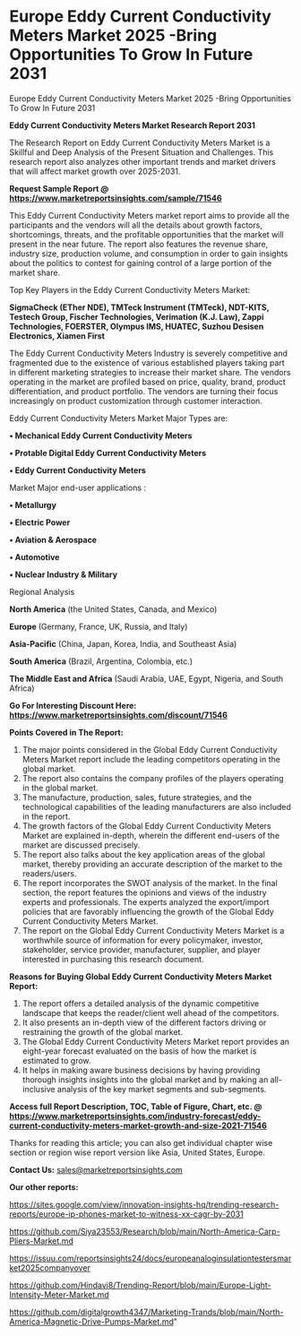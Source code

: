 # Europe Eddy Current Conductivity Meters Market 2025 -Bring Opportunities To Grow In Future 2031
Europe Eddy Current Conductivity Meters Market 2025 -Bring Opportunities To Grow In Future 2031

<strong>Eddy Current Conductivity Meters Market Research Report 2031</strong>

The Research Report on Eddy Current Conductivity Meters Market is a Skillful and Deep Analysis of the Present Situation and Challenges. This research report also analyzes other important trends and market drivers that will affect market growth over 2025-2031.

<strong>Request Sample Report @ <a href=https://www.marketreportsinsights.com/sample/71546>https://www.marketreportsinsights.com/sample/71546</a></strong>

This Eddy Current Conductivity Meters market report aims to provide all the participants and the vendors will all the details about growth factors, shortcomings, threats, and the profitable opportunities that the market will present in the near future. The report also features the revenue share, industry size, production volume, and consumption in order to gain insights about the politics to contest for gaining control of a large portion of the market share.

Top Key Players in the Eddy Current Conductivity Meters Market:

<strong>SigmaCheck (ETher NDE), TMTeck Instrument (TMTeck), NDT-KITS, Testech Group, Fischer Technologies, Verimation (K.J. Law), Zappi Technologies, FOERSTER, Olympus IMS, HUATEC, Suzhou Desisen Electronics, Xiamen First</strong>

The Eddy Current Conductivity Meters Industry is severely competitive and fragmented due to the existence of various established players taking part in different marketing strategies to increase their market share. The vendors operating in the market are profiled based on price, quality, brand, product differentiation, and product portfolio. The vendors are turning their focus increasingly on product customization through customer interaction.

Eddy Current Conductivity Meters Market Major Types are:

<strong>• Mechanical Eddy Current Conductivity Meters

• Protable Digital Eddy Current Conductivity Meters

• Eddy Current Conductivity Meters</strong>

Market Major end-user applications :

<strong>• Metallurgy

• Electric Power

• Aviation & Aerospace

• Automotive

• Nuclear Industry & Military</strong>

Regional Analysis

</u><strong><b>North America</b></strong> (the United States, Canada, and Mexico)

<strong><b>Europe </b></strong>(Germany, France, UK, Russia, and Italy)

<strong><b>Asia-Pacific</b></strong> (China, Japan, Korea, India, and Southeast Asia)

<strong><b>South America</b></strong> (Brazil, Argentina, Colombia, etc.)

<strong><b>The Middle East and Africa</b></strong> (Saudi Arabia, UAE, Egypt, Nigeria, and South Africa)

<strong>Go For Interesting Discount Here: <a href=https://www.marketreportsinsights.com/discount/71546>https://www.marketreportsinsights.com/discount/71546</a></strong>

<strong>Points Covered in The Report:</strong>
<ol>
  <li>The major points considered in the Global Eddy Current Conductivity Meters Market report include the leading competitors operating in the global market.</li>
  <li>The report also contains the company profiles of the players operating in the global market.</li>
  <li>The manufacture, production, sales, future strategies, and the technological capabilities of the leading manufacturers are also included in the report.</li>
  <li>The growth factors of the Global Eddy Current Conductivity Meters Market are explained in-depth, wherein the different end-users of the market are discussed precisely.</li>
  <li>The report also talks about the key application areas of the global market, thereby providing an accurate description of the market to the readers/users.</li>
  <li>The report incorporates the SWOT analysis of the market. In the final section, the report features the opinions and views of the industry experts and professionals. The experts analyzed the export/import policies that are favorably influencing the growth of the Global Eddy Current Conductivity Meters Market.</li>
  <li>The report on the Global Eddy Current Conductivity Meters Market is a worthwhile source of information for every policymaker, investor, stakeholder, service provider, manufacturer, supplier, and player interested in purchasing this research document.</li>
</ol>
<strong>Reasons for Buying Global Eddy Current Conductivity Meters Market Report:</strong>

<ol>
  <li>The report offers a detailed analysis of the dynamic competitive landscape that keeps the reader/client well ahead of the competitors.</li>
  <li>It also presents an in-depth view of the different factors driving or restraining the growth of the global market.</li>
  <li>The Global Eddy Current Conductivity Meters Market report provides an eight-year forecast evaluated on the basis of how the market is estimated to grow.</li>
  <li>It helps in making aware business decisions by having providing thorough insights insights into the global market and by making an all-inclusive analysis of the key market segments and sub-segments.</li>
</ol>
<strong>Access full Report Description, TOC, Table of Figure, Chart, etc. @ <a href=https://www.marketreportsinsights.com/industry-forecast/eddy-current-conductivity-meters-market-growth-and-size-2021-71546>https://www.marketreportsinsights.com/industry-forecast/eddy-current-conductivity-meters-market-growth-and-size-2021-71546</a></strong>


Thanks for reading this article; you can also get individual chapter wise section or region wise report version like Asia, United States, Europe.

<strong>Contact Us:</strong>
sales@marketreportsinsights.com

<strong>Our other reports:</strong>

<a href=https://sites.google.com/view/innovation-insights-hq/trending-research-reports/europe-ip-phones-market-to-witness-xx-cagr-by-2031>https://sites.google.com/view/innovation-insights-hq/trending-research-reports/europe-ip-phones-market-to-witness-xx-cagr-by-2031</a>

<a href=https://github.com/Siya23553/Research/blob/main/North-America-Carp-Pliers-Market.md>https://github.com/Siya23553/Research/blob/main/North-America-Carp-Pliers-Market.md</a>

<a href=https://issuu.com/reportsinsights24/docs/europeanaloginsulationtestersmarket2025companyover>https://issuu.com/reportsinsights24/docs/europeanaloginsulationtestersmarket2025companyover</a>

<a href=https://github.com/Hindavi8/Trending-Report/blob/main/Europe-Light-Intensity-Meter-Market.md>https://github.com/Hindavi8/Trending-Report/blob/main/Europe-Light-Intensity-Meter-Market.md</a>

<a href=https://github.com/digitalgrowth4347/Marketing-Trands/blob/main/North-America-Magnetic-Drive-Pumps-Market.md>https://github.com/digitalgrowth4347/Marketing-Trands/blob/main/North-America-Magnetic-Drive-Pumps-Market.md</a>"
